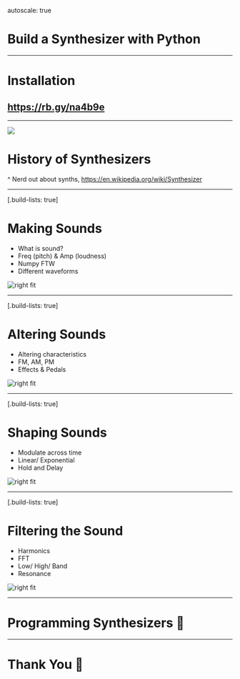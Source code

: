 autoscale: true

# Build a Synthesizer with Python

---

# Installation

## https://rb.gy/na4b9e

---

![](https://media.wnyc.org/i/800/0/c/85/1/moog.jpg)

# History of Synthesizers

^ Nerd out about synths, https://en.wikipedia.org/wiki/Synthesizer

---

[.build-lists: true]

# Making Sounds

- What is sound?
- Freq (pitch) & Amp (loudness)
- Numpy FTW
- Different waveforms

![right fit](https://duncanmckay.weebly.com/uploads/4/5/3/7/45371563/6082248_orig.png)

---

[.build-lists: true]

# Altering Sounds

- Altering characteristics
- FM, AM, PM
- Effects & Pedals

![right fit](https://cymatics-assets.sfo2.cdn.digitaloceanspaces.com/2018/02/ColorChange-min.png)

---

[.build-lists: true]

# Shaping Sounds

- Modulate across time
- Linear/ Exponential
- Hold and Delay

![right fit](https://blog.native-instruments.com/wp-content/uploads/dynamic/2023/06/adsr-explained-1-update-1200x0-c-default.jpg)

---

[.build-lists: true]

# Filtering the Sound

- Harmonics
- FFT
- Low/ High/ Band
- Resonance

![right fit](https://www.perfectcircuit.com/media/wysiwyg/articles/learning-synthesis-filters/Filter-Main-1.jpg)

---

# Programming Synthesizers 🎹

---

# Thank You 🙏
